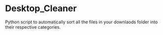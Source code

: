 # Desktop_Cleaner
 Python script to automatically sort all the files in your downlaods folder into their respective categories.
